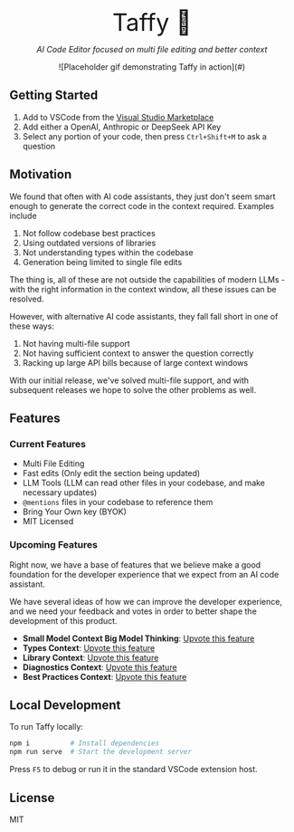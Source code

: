 <div align="center">
  <p style="font-size: 3em; margin-bottom: 0px;">Taffy 🍬</p>
  <p style="font-style: italic;">AI Code Editor focused on multi file editing and better context</p>
![Placeholder gif demonstrating Taffy in action](#)
</div>


## Getting Started

1. Add to VSCode from the [Visual Studio Marketplace](https://marketplace.visualstudio.com/items?itemName=FireJet.taffy)
2. Add either a OpenAI, Anthropic or DeepSeek API Key
3. Select any portion of your code, then press `Ctrl+Shift+M` to ask a question

## Motivation

We found that often with AI code assistants, they just don't seem smart enough to generate the correct code in the context required. Examples include

1. Not follow codebase best practices
2. Using outdated versions of libraries
3. Not understanding types within the codebase
4. Generation being limited to single file edits

The thing is, all of these are not outside the capabilities of modern LLMs - with the right information in the context window, all these issues can be resolved.

However, with alternative AI code assistants, they fall fall short in one of these ways:

1. Not having multi-file support
2. Not having sufficient context to answer the question correctly
3. Racking up large API bills because of large context windows

With our initial release, we've solved multi-file support, and with subsequent releases we hope to solve the other problems as well.

## Features
### Current Features

- Multi File Editing
- Fast edits (Only edit the section being updated)
- LLM Tools (LLM can read other files in your codebase, and make necessary updates)
- `@mentions` files in your codebase to reference them
- Bring Your Own key (BYOK)
- MIT Licensed

### Upcoming Features

Right now, we have a base of features that we believe make a good foundation for the developer experience that we expect from an AI code assistant. 

We have several ideas of how we can improve the developer experience, and we need your feedback and votes in order to better shape the development of this product.

- **Small Model Context Big Model Thinking**: [Upvote this feature](#)
- **Types Context**: [Upvote this feature](#)
- **Library Context**: [Upvote this feature](#)
- **Diagnostics Context**: [Upvote this feature](#)
- **Best Practices Context**: [Upvote this feature](#)

## Local Development

To run Taffy locally:

```sh
npm i          # Install dependencies
npm run serve  # Start the development server
```

Press `F5` to debug or run it in the standard VSCode extension host.

## License

MIT
